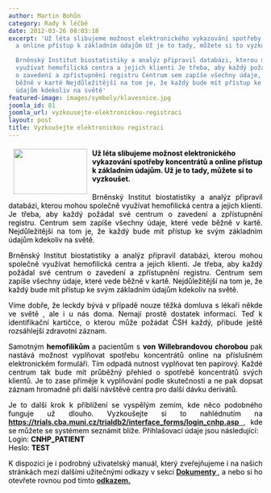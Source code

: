 ```yaml
---
author: Martin Bohůn
category: Rady k léčbě
date: 2012-03-26 08:03:18
excerpt: 'Už léta slibujeme možnost elektronického vykazování spotřeby koncentrátů
  a online přístup k základním údajům Už je to tady, můžete si to vyzkoušet 

  Brněnský Institut biostatistiky a analýz připravil databázi, kterou mohou společně
  využívat hemofilická centra a jejich klienti Je třeba, aby každý požádal své centrum
  o zavedení a zpřístupnění registru Centrum sem zapíše všechny údaje, které vede
  běžně v kartě Nejdůležitější na tom je, že každý bude mít přístup ke svým základním
  údajům kdekoliv na světě'
featured-image: images/symboly/klavesnice.jpg
joomla_id: 81
joomla_url: vyzkousejte-elektronickou-registraci
layout: post
title: Vyzkoušejte elektronickou registraci
---
```


<h4>
 <img border="0" height="90" src="{{ site.baseurl }}/images/symboly/klavesnice.jpg" style="float: left; margin-left: 10px; margin-right: 10px;" width="146"/>
 <span style="color: #000000;">
  Už léta slibujeme možnost elektronického vykazování spotřeby koncentrátů a online přístup k základním údajům. Už je to tady, můžete si to vyzkoušet.
 </span>
</h4>
<p style="text-align: justify;">
 <span style="color: #000000;">
  Brněnský Institut biostatistiky a analýz připravil databázi, kterou mohou společně využívat hemofilická centra a jejich klienti. Je třeba, aby každý požádal své centrum o zavedení a zpřístupnění registru. Centrum sem zapíše všechny údaje, které vede běžně v kartě. Nejdůležitější na tom je, že každý bude mít přístup ke svým základním údajům kdekoliv na světě.
 </span>
</p>
<p style="text-align: justify;">
 <span style="color: #000000;">
  Brněnský Institut biostatistiky a analýz připravil databázi, kterou mohou společně využívat hemofilická centra a jejich klienti. Je třeba, aby každý požádal své centrum o zavedení a zpřístupnění registru. Centrum sem zapíše všechny údaje, které vede běžně v kartě. Nejdůležitější na tom je, že každý bude mít přístup ke svým základním údajům kdekoliv na světě.
 </span>
</p>
<p style="text-align: justify;">
 <span style="color: #000000;">
  Víme dobře, že leckdy bývá v případě nouze těžká domluva s lékaři někde ve světě , ale i u nás doma. Nemají prostě dostatek informací. Teď k identifikační kartičce, o kterou může požádat ČSH každý, přibude ještě rozsáhlejší zdravotní záznam.
 </span>
</p>
<p style="text-align: justify;">
 <span style="color: #000000;">
  Samotným
  <strong>
   hemofilikům
  </strong>
  a pacientům s
  <strong>
   von Willebrandovou chorobou
  </strong>
  pak nastává možnost vyplňovat spotřebu koncentrátů online na příslušném elektronickém formuláři. Tím odpadá nutnost vyplňovat ten papírový. Každé centrum tak bude mít průběžný přehled o spotřebě koncentrátů svých klientů. Je to zase přiměje k vyplňování podle skutečnosti a ne pak dopsat záznam hromadně při další návštěvě centra pro další dávku derivátů.
 </span>
</p>
<p style="text-align: justify;">
 <span style="color: #000000;">
  Je to další krok k přiblížení se vyspělým zemím, kde něco podobného funguje už dlouho. Vyzkoušejte si to nahlédnutím na
 </span>
 <strong>
  <a href="https://trials.cba.muni.cz/trialdb2/interface_forms/login_cnhp.asp" target="_blank">
   https://trials.cba.muni.cz/trialdb2/interface_forms/login_cnhp.asp
  </a>
 </strong>
 ,
 <span style="color: #000000;">
  kde se můžete se systémem seznámit blíže. Přihlašovací údaje jsou následující:
  <br/>
  Login:
 </span>
 <span style="color: #000000;">
  <strong>
   CNHP_PATIENT
  </strong>
 </span>
 <br/>
 <span style="color: #000000;">
  Heslo:
 </span>
 <span style="color: #000000;">
  <strong>
   TEST
  </strong>
  <br/>
 </span>
</p>
<p style="text-align: justify;">
 <span style="color: #000000;">
  K dispozici je i podrobný uživatelský manuál, který zveřejňujeme i na našich stránkách mezi dalšími užitečnými odkazy v sekci
 </span>
 <span style="color: #000000;">
  <strong>
   <a href="index.php/dokumenty/category/1-dokumenty" target="_blank" title="Dokumenty">
    Dokumenty
   </a>
  </strong>
  ,
 </span>
 <span style="color: #000000;">
  a nebo si ho otevřete rovnou pod tímto
 </span>
 <span style="color: #000000;">
  <strong>
   <a href="index.php/dokumenty/category/15-cnhp-manual-registru" target="_blank" title="ČNHP manuál registrace">
    odkazem.
   </a>
  </strong>
 </span>
</p>